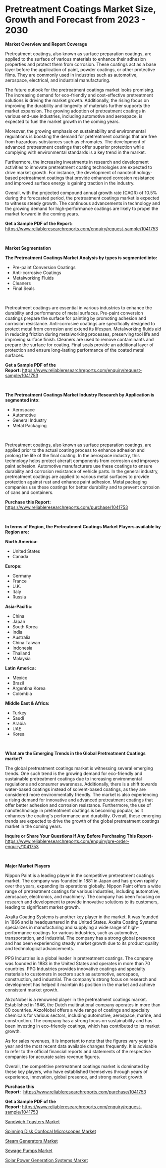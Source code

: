 <p><h1>Pretreatment Coatings Market Size, Growth and Forecast from 2023 - 2030</h1></p><p><strong>Market Overview and Report Coverage</strong></p>
<p><p>Pretreatment coatings, also known as surface preparation coatings, are applied to the surface of various materials to enhance their adhesion properties and protect them from corrosion. These coatings act as a base layer before the application of paint, powder coatings, or other protective films. They are commonly used in industries such as automotive, aerospace, electrical, and industrial manufacturing.</p><p>The future outlook for the pretreatment coatings market looks promising. The increasing demand for eco-friendly and cost-effective pretreatment solutions is driving the market growth. Additionally, the rising focus on improving the durability and longevity of materials further supports the market expansion. The growing adoption of pretreatment coatings in various end-use industries, including automotive and aerospace, is expected to fuel the market growth in the coming years.</p><p>Moreover, the growing emphasis on sustainability and environmental regulations is boosting the demand for pretreatment coatings that are free from hazardous substances such as chromates. The development of advanced pretreatment coatings that offer superior protection while complying with environmental standards is a key trend in the market.</p><p>Furthermore, the increasing investments in research and development activities to innovate pretreatment coating technologies are expected to drive market growth. For instance, the development of nanotechnology-based pretreatment coatings that provide enhanced corrosion resistance and improved surface energy is gaining traction in the industry.</p><p>Overall, with the projected compound annual growth rate (CAGR) of 10.5% during the forecasted period, the pretreatment coatings market is expected to witness steady growth. The continuous advancements in technology and the growing demand for high-performance coatings are likely to propel the market forward in the coming years.</p></p>
<p><strong>Get a Sample PDF of the Report:</strong> <a href="https://www.reliableresearchreports.com/enquiry/request-sample/1041753">https://www.reliableresearchreports.com/enquiry/request-sample/1041753</a></p>
<p>&nbsp;</p>
<p><strong>Market Segmentation</strong></p>
<p><strong>The Pretreatment Coatings Market Analysis by types is segmented into:</strong></p>
<p><ul><li>Pre-paint Conversion Coatings</li><li>Anti-corrosive Coatings</li><li>Metalworking Fluids</li><li>Cleaners</li><li>Final Seals</li></ul></p>
<p>&nbsp;</p>
<p><p>Pretreatment coatings are essential in various industries to enhance the durability and performance of metal surfaces. Pre-paint conversion coatings prepare the surface for painting by promoting adhesion and corrosion resistance. Anti-corrosive coatings are specifically designed to protect metal from corrosion and extend its lifespan. Metalworking fluids aid in reducing friction during metalworking processes, preserving tool life and improving surface finish. Cleaners are used to remove contaminants and prepare the surface for coating. Final seals provide an additional layer of protection and ensure long-lasting performance of the coated metal surfaces.</p></p>
<p><strong>Get a Sample PDF of the Report:</strong>&nbsp;<a href="https://www.reliableresearchreports.com/enquiry/request-sample/1041753">https://www.reliableresearchreports.com/enquiry/request-sample/1041753</a></p>
<p>&nbsp;</p>
<p><strong>The Pretreatment Coatings Market Industry Research by Application is segmented into:</strong></p>
<p><ul><li>Aerospace</li><li>Automotive</li><li>General Industry</li><li>Metal Packaging</li></ul></p>
<p>&nbsp;</p>
<p><p>Pretreatment coatings, also known as surface preparation coatings, are applied prior to the actual coating process to enhance adhesion and prolong the life of the final coating. In the aerospace industry, this technology helps protect aircraft components from corrosion and improves paint adhesion. Automotive manufacturers use these coatings to ensure durability and corrosion resistance of vehicle parts. In the general industry, pretreatment coatings are applied to various metal surfaces to provide protection against rust and enhance paint adhesion. Metal packaging companies use these coatings for better durability and to prevent corrosion of cans and containers.</p></p>
<p><strong>Purchase this Report:</strong>&nbsp; <a href="https://www.reliableresearchreports.com/purchase/1041753">https://www.reliableresearchreports.com/purchase/1041753</a></p>
<p>&nbsp;</p>
<p><strong>In terms of Region, the Pretreatment Coatings Market Players available by Region are:</strong></p>
<p>
    <p> <strong> North America: </strong>
        <ul>
            <li>United States</li>
            <li>Canada</li>
        </ul>
        </p> 
    <p> <strong> Europe: </strong>
        <ul>
            <li>Germany</li>
            <li>France</li>
            <li>U.K.</li>
            <li>Italy</li>
            <li>Russia</li>
        </ul>
        </p> 
    <p> <strong> Asia-Pacific: </strong>
        <ul>
            <li>China</li>
            <li>Japan</li>
            <li>South Korea</li>
            <li>India</li>
            <li>Australia</li>
            <li>China Taiwan</li>
            <li>Indonesia</li>
            <li>Thailand</li>
            <li>Malaysia</li>
        </ul>
        </p> 
    <p> <strong> Latin America: </strong>
        <ul>
            <li>Mexico</li>
            <li>Brazil</li>
            <li>Argentina Korea</li>
            <li>Colombia</li>
        </ul>
        </p> 
    <p> <strong> Middle East & Africa: </strong>
        <ul>
            <li>Turkey</li>
            <li>Saudi</li>
            <li>Arabia</li>
            <li>UAE</li>
            <li>Korea</li>
        </ul>
    </p>
    </p>
<p>&nbsp;</p>
<p><strong>What are the Emerging Trends in the Global Pretreatment Coatings market?</strong></p>
<p><p>The global pretreatment coatings market is witnessing several emerging trends. One such trend is the growing demand for eco-friendly and sustainable pretreatment coatings due to increasing environmental regulations and consumer awareness. Additionally, there is a shift towards water-based coatings instead of solvent-based coatings, as they are considered more environmentally friendly. The market is also experiencing a rising demand for innovative and advanced pretreatment coatings that offer better adhesion and corrosion resistance. Furthermore, the use of nanotechnology in pretreatment coatings is becoming popular, as it enhances the coating's performance and durability. Overall, these emerging trends are expected to drive the growth of the global pretreatment coatings market in the coming years.</p></p>
<p><strong>Inquire or Share Your Questions If Any Before Purchasing This Report</strong>- <a href="https://www.reliableresearchreports.com/enquiry/pre-order-enquiry/1041753">https://www.reliableresearchreports.com/enquiry/pre-order-enquiry/1041753</a></p>
<p>&nbsp;</p>
<p><strong>Major Market Players</strong></p>
<p><p>Nippon Paint is a leading player in the competitive pretreatment coatings market. The company was founded in 1881 in Japan and has grown rapidly over the years, expanding its operations globally. Nippon Paint offers a wide range of pretreatment coatings for various industries, including automotive, aerospace, electronics, and machinery. The company has been focusing on research and development to provide innovative solutions to its customers, leading to significant market growth.</p><p>Axalta Coating Systems is another key player in the market. It was founded in 1866 and is headquartered in the United States. Axalta Coating Systems specializes in manufacturing and supplying a wide range of high-performance coatings for various industries, such as automotive, transportation, and industrial. The company has a strong global presence and has been experiencing steady market growth due to its product quality and technological advancements.</p><p>PPG Industries is a global leader in pretreatment coatings. The company was founded in 1883 in the United States and operates in more than 70 countries. PPG Industries provides innovative coatings and specialty materials to customers in sectors such as automotive, aerospace, construction, and industrial. The company's strong focus on research and development has helped it maintain its position in the market and achieve consistent market growth.</p><p>AkzoNobel is a renowned player in the pretreatment coatings market. Established in 1646, the Dutch multinational company operates in more than 80 countries. AkzoNobel offers a wide range of coatings and specialty chemicals for various sectors, including automotive, aerospace, marine, and construction. The company has a strong focus on sustainability and has been investing in eco-friendly coatings, which has contributed to its market growth.</p><p>As for sales revenues, it is important to note that the figures vary year to year and the most recent data available changes frequently. It is advisable to refer to the official financial reports and statements of the respective companies for accurate sales revenue figures.</p><p>Overall, the competitive pretreatment coatings market is dominated by these key players, who have established themselves through years of experience, innovation, global presence, and strong market growth.</p></p>
<p><strong>Purchase this Report:</strong>&nbsp;&nbsp;<a href="https://www.reliableresearchreports.com/purchase/1041753">https://www.reliableresearchreports.com/purchase/1041753</a></p>
<p></p>
<p><strong>Get a Sample PDF of the Report:</strong>&nbsp;<a href="https://www.reliableresearchreports.com/enquiry/request-sample/1041753">https://www.reliableresearchreports.com/enquiry/request-sample/1041753</a></p>
<p><p><a href="https://medium.com/@arrow.sorry.nest/sandwich-toasters-market-size-and-market-trends-complete-industry-overview-2023-to-2030-f54cf7842269">Sandwich Toasters Market</a></p><p><a href="https://medium.com/@flee.calm.mark/spinning-disk-confocal-microscopes-market-analysis-and-sze-forecasted-for-period-from-2023-to-2030-64b75f4023e1">Spinning Disk Confocal Microscopes Market</a></p><p><a href="https://medium.com/@earn.only.flood/steam-generators-market-exploring-market-share-market-trends-and-future-growth-4903d8a87041">Steam Generators Market</a></p><p><a href="https://medium.com/@bank.build.unity/sewage-pumps-nbsp-market-focuses-on-market-share-size-and-projected-forecast-till-2030-487ee456f5a6">Sewage Pumps Market</a></p><p><a href="https://medium.com/@sanjoy753352/solar-power-generation-systems-market-trends-forecast-and-competitive-analysis-to-2030-008922d0b159">Solar Power Generation Systems Market</a></p></p>